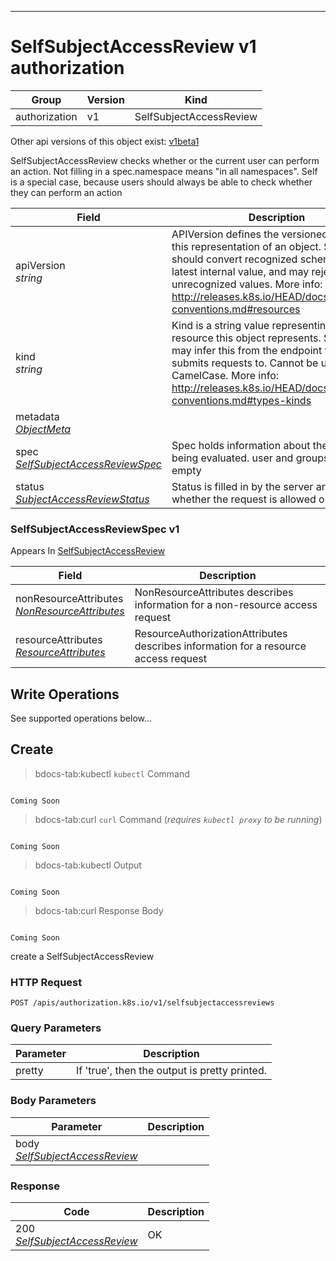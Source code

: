 

-----------
# SelfSubjectAccessReview v1 authorization



Group        | Version     | Kind
------------ | ---------- | -----------
authorization | v1 | SelfSubjectAccessReview




<aside class="notice">Other api versions of this object exist: <a href="#selfsubjectaccessreview-v1beta1">v1beta1</a> </aside>


SelfSubjectAccessReview checks whether or the current user can perform an action.  Not filling in a spec.namespace means "in all namespaces".  Self is a special case, because users should always be able to check whether they can perform an action



Field        | Description
------------ | -----------
apiVersion <br /> *string*  | APIVersion defines the versioned schema of this representation of an object. Servers should convert recognized schemas to the latest internal value, and may reject unrecognized values. More info: http://releases.k8s.io/HEAD/docs/devel/api-conventions.md#resources
kind <br /> *string*  | Kind is a string value representing the REST resource this object represents. Servers may infer this from the endpoint the client submits requests to. Cannot be updated. In CamelCase. More info: http://releases.k8s.io/HEAD/docs/devel/api-conventions.md#types-kinds
metadata <br /> *[ObjectMeta](#objectmeta-v1)*  | 
spec <br /> *[SelfSubjectAccessReviewSpec](#selfsubjectaccessreviewspec-v1)*  | Spec holds information about the request being evaluated.  user and groups must be empty
status <br /> *[SubjectAccessReviewStatus](#subjectaccessreviewstatus-v1)*  | Status is filled in by the server and indicates whether the request is allowed or not


### SelfSubjectAccessReviewSpec v1

<aside class="notice">
Appears In <a href="#selfsubjectaccessreview-v1">SelfSubjectAccessReview</a> </aside>

Field        | Description
------------ | -----------
nonResourceAttributes <br /> *[NonResourceAttributes](#nonresourceattributes-v1)*  | NonResourceAttributes describes information for a non-resource access request
resourceAttributes <br /> *[ResourceAttributes](#resourceattributes-v1)*  | ResourceAuthorizationAttributes describes information for a resource access request




## <strong>Write Operations</strong>

See supported operations below...

## Create

>bdocs-tab:kubectl `kubectl` Command

```bdocs-tab:kubectl_shell

Coming Soon

```

>bdocs-tab:curl `curl` Command (*requires `kubectl proxy` to be running*)

```bdocs-tab:curl_shell

Coming Soon

```

>bdocs-tab:kubectl Output

```bdocs-tab:kubectl_json

Coming Soon

```
>bdocs-tab:curl Response Body

```bdocs-tab:curl_json

Coming Soon

```



create a SelfSubjectAccessReview

### HTTP Request

`POST /apis/authorization.k8s.io/v1/selfsubjectaccessreviews`


### Query Parameters

Parameter    | Description
------------ | -----------
pretty  | If 'true', then the output is pretty printed.

### Body Parameters

Parameter    | Description
------------ | -----------
body <br /> *[SelfSubjectAccessReview](#selfsubjectaccessreview-v1)*  | 

### Response

Code         | Description
------------ | -----------
200 <br /> *[SelfSubjectAccessReview](#selfsubjectaccessreview-v1)*  | OK




